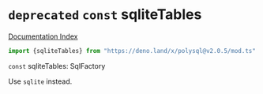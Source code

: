 # `deprecated` `const` sqliteTables

[Documentation Index](../README.md)

```ts
import {sqliteTables} from "https://deno.land/x/polysql@v2.0.5/mod.ts"
```

`const` sqliteTables: SqlFactory

Use `sqlite` instead.

